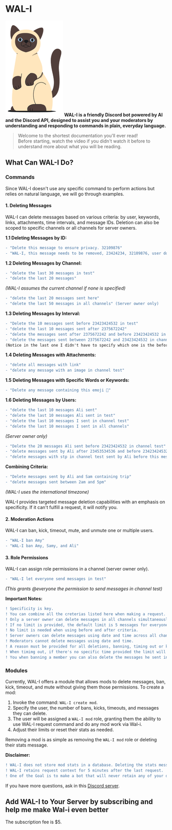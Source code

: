 # WAL-I
![WAL-I](https://github.com/abeidabdou/WAL-I/blob/fd2be38b24b161884e3adb205112836f950f624d/DrawKit%20Vector%20Illustration%20Animal%20%26%20Pets%20(21).png)
**WAL-I is a friendly Discord bot powered by AI and the Discord API, designed to assist you and your moderators by understanding and responding to commands in plain, everyday language.**

> Welcome to the shortest documentation you'll ever read!  
> Before starting, watch the video if you didn't watch it before to understand more about what you will be reading.

## What Can WAL-I Do?

### Commands

Since WAL-I doesn't use any specific command to perform actions but relies on natural language, we will go through examples.

#### 1. Deleting Messages

WAL-I can delete messages based on various criteria: by user, keywords, links, attachments, time intervals, and message IDs. Deletion can also be scoped to specific channels or all channels for server owners.

**1.1 Deleting Messages by ID:**

```diff
- "Delete this message to ensure privacy. 32109876"
- "WAL-I, this message needs to be removed, 23424234, 32109876, user doesn't respect the rules"
```

**1.2 Deleting Messages by Channel:**

```diff
- "delete the last 30 messages in test"
- "delete the last 20 messages"
```
_(WAL-I assumes the current channel if none is specified)_

```diff
- "delete the last 20 messages sent here"
- "delete the last 50 messages in all channels" (Server owner only)
```

**1.3 Deleting Messages by Interval:**

```diff
- "Delete the 10 messages sent before 23423424532 in test"
- "delete the last 10 messages sent after 2375672242"
- "delete the messages sent after 2375672242 and before 23423424532 in channel test"
- "delete the messages sent between 2375672242 and 23423424532 in channel test"
(Notice in the last one I didn't have to specify which one is the before and which one is the after message ID)
```

**1.4 Deleting Messages with Attachments:**

```diff
- "delete all messages with link"
- "delete any message with an image in channel test"
```

**1.5 Deleting Messages with Specific Words or Keywords:**

```diff
- "Delete any message containing this emoji 🫡"
```

**1.6 Deleting Messages by Users:**

```diff
- "delete the last 10 messages Ali sent"
- "delete the last 10 messages Ali sent in test"
- "delete the last 10 messages I sent in channel test"
- "delete the last 10 messages I sent in all channels"
```
_(Server owner only)_

```diff
- "Delete the 20 messages Ali sent before 23423424532 in channel test"
- "delete messages sent by Ali after 23453534536 and before 23423424532"
- "delete messages with stp in channel test sent by Ali before this message 23453534536"
```

**Combining Criteria:**

```diff
- "Delete messages sent by Ali and Sam containing trip"
- "delete messages sent between 2am and 5pm"
```
_(WAL-I uses the international timezone)_

WAL-I provides targeted message deletion capabilities with an emphasis on specificity. If it can't fulfill a request, it will notify you.

#### 2. Moderation Actions

WAL-I can ban, kick, timeout, mute, and unmute one or multiple users.

```diff
- "WAL-I ban Amy"
- "WAL-I ban Amy, Samy, and Ali"
```

#### 3. Role Permissions

WAL-I can assign role permissions in a channel (server owner only).

```diff
- "WAL-I let everyone send messages in test"
```
_(This grants @everyone the permission to send messages in channel test)_

**Important Notes:**

```diff
! Specificity is key.
! You can combine all the creterias listed here when making a request.
! Only a server owner can delete messages in all channels simultaneously.
! If no limit is provided, the default limit is 5 messages for everyone else and none for server owners.
! No limit is needed when using before and after criteria.
! Server owners can delete messages using date and time across all channels.
! Moderators cannot delete messages using date and time.
! A reason must be provided for all deletions, banning, timing out or kicking.
! When timimg out, if there's no specific time provided the limit will be 24h
! You when banning a member you can also delete the messages he sent in the server
```

### Modules

Currently, WAL-I offers a module that allows mods to delete messages, ban, kick, timeout, and mute without giving them those permissions. To create a mod:

1. Invoke the command: `WAL-I create mod`.
2. Specify the user, the number of bans, kicks, timeouts, and messages they can delete.
3. The user will be assigned a `WAL-I mod` role, granting them the ability to use WAL-I request command and do any mod work via Wal-i.
4. Adjust their limits or reset their stats as needed.

Removing a mod is as simple as removing the `WAL-I mod` role or deleting their stats message.

**Disclaimer:**

```diff
! WAL-I does not store mod stats in a database. Deleting the stats message will permanently remove the data.
! WAL-I retains request context for 5 minutes after the last request.
! One of the Goal is to make a bot that will never retain any of your data, so you your data will always live in your server
```

If you have more questions, ask in this [Discord server](#).

## Add WAL-I to Your Server by subscribing and help me make Wal-i even better 

The subscription fee is $5.
